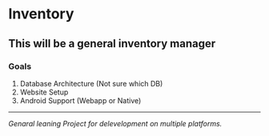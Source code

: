 # Inventory
## This will be a general inventory manager

### Goals
1. Database Architecture (Not sure which DB)
2. Website Setup
3. Android Support (Webapp or Native)

---

*Genaral leaning Project for delevelopment on multiple platforms.*